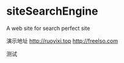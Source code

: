 # siteSearchEngine
A web site for search perfect site


演示地址
http://ruoyixi.top
http://freelso.com

测试
